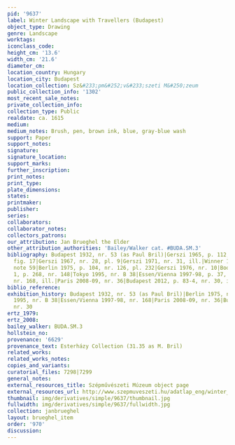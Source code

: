 ```yaml
---
pid: '9637'
label: Winter Landscape with Travellers (Budapest)
object_type: Drawing
genre: Landscape
worktags:
iconclass_code:
height_cm: '13.6'
width_cm: '21.6'
diameter_cm:
location_country: Hungary
location_city: Budapest
location_collection: Sz&#233;pm&#252;v&#233;szeti M&#250;zeum
public_collection_info: '1302'
most_recent_sale_notes:
private_collection_info:
collection_type: Public
realdate: ca. 1615
medium:
medium_notes: Brush, pen, brown ink, blue, gray-blue wash
support: Paper
support_notes:
signature:
signature_location:
support_marks:
further_inscription:
print_notes:
print_type:
plate_dimensions:
states:
printmaker:
publisher:
series:
collaborators:
collaborator_notes:
collectors_patrons:
our_attribution: Jan Brueghel the Elder
other_attribution_authorities: 'Bailey/Walker cat. #BUDA.SM.3'
bibliography: Budapest 1932, nr. 53 (as Paul Bril)|Gerszi 1965, p. 112, 114, 116,
  fig. 17|Gerszi 1967, nr. 28, pl. 9|Gerszi 1971, nr. 31, ill.|Winner 1972, p. 153,
  note 59|Berlin 1975, p. 104, nr. 126, pl. 232|Gerszi 1976, nr. 10|Boon 1992, vol.
  1, p. 268, nr. 148|Tokyo 1995, nr. B 38|Essen/Vienna 1997-98, p. 37, 41, 468-9,
  nr. 168, ill.|Paris 2008-09, nr. 36|Budapest 2012, p. 83-4, nr. 30, ill. (p. 83)
biblio_reference:
exhibition_history: Budapest 1932, nr. 53 (as Paul Bril)|Berlin 1975, nr. 126|Tokyo
  1995, nr. B 38|Essen/Vienna 1997-98, nr. 168|Paris 2008-09, nr. 36|Budapest 2012,
  nr. 30
ertz_1979:
ertz_2008:
bailey_walker: BUDA.SM.3
hollstein_no:
provenance: '6629'
provenance_text: Esterházy Collection (31.35 as M. Bril)
related_works:
related_works_notes:
copies_and_variants:
curatorial_files: 7298|7299
general_notes:
external_resources_title: Szépművészeti Múzeum object page
external_resources_url: http://www.szepmuveszeti.hu/adatlap_eng/winter_landscape_with_travellers_jan_11677
thumbnail: img/derivatives/simple/9637/thumbnail.jpg
fullwidth: img/derivatives/simple/9637/fullwidth.jpg
collection: janbrueghel
layout: brueghel_item
order: '970'
discussion:
---
```

